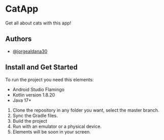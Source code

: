 
# CatApp

Get all about cats with this app!

## Authors

- [@jorgealdana30](https://www.github.com/jorgealdana30)


## Install and Get Started

To run the project you need this elements:

- Android Studio Flamingo
- Kotlin version 1.8.20
- Java 17+

1. Clone the repository in any folder you want, select the master branch.
2. Sync the Gradle files.
3. Build the project
4. Run with an emulator or a physical device.
5. Elements will be soon in your screen.

